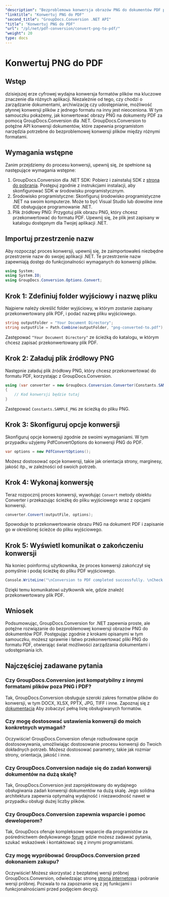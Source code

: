 ```yaml
---
"description": "Bezproblemowa konwersja obrazów PNG do dokumentów PDF przy użyciu GroupDocs.Conversion dla .NET. Proste kroki dla bezproblemowej konwersji formatu pliku."
"linktitle": "Konwertuj PNG do PDF"
"second_title": "GroupDocs.Conversion .NET API"
"title": "Konwertuj PNG do PDF"
"url": "/pl/net/pdf-conversion/convert-png-to-pdf/"
"weight": 20
type: docs
---
```

# Konwertuj PNG do PDF

## Wstęp
dzisiejszej erze cyfrowej wydajna konwersja formatów plików ma kluczowe znaczenie dla różnych aplikacji. Niezależnie od tego, czy chodzi o zarządzanie dokumentami, archiwizację czy udostępnianie, możliwość płynnej konwersji plików z jednego formatu na inny jest nieoceniona. W tym samouczku pokażemy, jak konwertować obrazy PNG na dokumenty PDF za pomocą GroupDocs.Conversion dla .NET. GroupDocs.Conversion to potężne API konwersji dokumentów, które zapewnia programistom narzędzia potrzebne do bezproblemowej konwersji plików między różnymi formatami.
## Wymagania wstępne
Zanim przejdziemy do procesu konwersji, upewnij się, że spełnione są następujące wymagania wstępne:
1. GroupDocs.Conversion dla .NET SDK: Pobierz i zainstaluj SDK z [strona do pobrania](https://releases.groupdocs.com/conversion/net/). Postępuj zgodnie z instrukcjami instalacji, aby skonfigurować SDK w środowisku programistycznym.
2. Środowisko programistyczne: Skonfiguruj środowisko programistyczne .NET na swoim komputerze. Może to być Visual Studio lub dowolne inne IDE obsługujące programowanie .NET.
3. Plik źródłowy PNG: Przygotuj plik obrazu PNG, który chcesz przekonwertować do formatu PDF. Upewnij się, że plik jest zapisany w katalogu dostępnym dla Twojej aplikacji .NET.

## Importuj przestrzenie nazw
Aby rozpocząć proces konwersji, upewnij się, że zaimportowałeś niezbędne przestrzenie nazw do swojej aplikacji .NET. Te przestrzenie nazw zapewniają dostęp do funkcjonalności wymaganych do konwersji plików.
```csharp
using System;
using System.IO;
using GroupDocs.Conversion.Options.Convert;
```

## Krok 1: Zdefiniuj folder wyjściowy i nazwę pliku
Najpierw należy określić folder wyjściowy, w którym zostanie zapisany przekonwertowany plik PDF, i podać nazwę pliku wyjściowego.
```csharp
string outputFolder = "Your Document Directory";
string outputFile = Path.Combine(outputFolder, "png-converted-to.pdf");
```
Zastępować `"Your Document Directory"` ze ścieżką do katalogu, w którym chcesz zapisać przekonwertowany plik PDF.
## Krok 2: Załaduj plik źródłowy PNG
Następnie załaduj plik źródłowy PNG, który chcesz przekonwertować do formatu PDF, korzystając z GroupDocs.Conversion.
```csharp
using (var converter = new GroupDocs.Conversion.Converter(Constants.SAMPLE_PNG))
{
    // Kod konwersji będzie tutaj
}
```
Zastępować `Constants.SAMPLE_PNG` ze ścieżką do pliku PNG.
## Krok 3: Skonfiguruj opcje konwersji
Skonfiguruj opcje konwersji zgodnie ze swoimi wymaganiami. W tym przypadku użyjemy PdfConvertOptions do konwersji PNG do PDF.
```csharp
var options = new PdfConvertOptions();
```
Możesz dostosować opcje konwersji, takie jak orientacja strony, marginesy, jakość itp., w zależności od swoich potrzeb.
## Krok 4: Wykonaj konwersję
Teraz rozpocznij proces konwersji, wywołując `Convert` metody obiektu Converter i przekazując ścieżkę do pliku wyjściowego wraz z opcjami konwersji.
```csharp
converter.Convert(outputFile, options);
```
Spowoduje to przekonwertowanie obrazu PNG na dokument PDF i zapisanie go w określonej ścieżce do pliku wyjściowego.
## Krok 5: Wyświetl komunikat o zakończeniu konwersji
Na koniec poinformuj użytkownika, że proces konwersji zakończył się pomyślnie i podaj ścieżkę do pliku PDF wyjściowego.
```csharp
Console.WriteLine("\nConversion to PDF completed successfully. \nCheck output in {0}", outputFolder);
```
Dzięki temu komunikatowi użytkownik wie, gdzie znaleźć przekonwertowany plik PDF.

## Wniosek
Podsumowując, GroupDocs.Conversion for .NET zapewnia proste, ale potężne rozwiązanie do bezproblemowej konwersji obrazów PNG do dokumentów PDF. Postępując zgodnie z krokami opisanymi w tym samouczku, możesz sprawnie i łatwo przekonwertować pliki PNG do formatu PDF, otwierając świat możliwości zarządzania dokumentami i udostępniania ich.
## Najczęściej zadawane pytania
### Czy GroupDocs.Conversion jest kompatybilny z innymi formatami plików poza PNG i PDF?
Tak, GroupDocs.Conversion obsługuje szeroki zakres formatów plików do konwersji, w tym DOCX, XLSX, PPTX, JPG, TIFF i inne. Zapoznaj się z [dokumentacja](https://tutorials.groupdocs.com/conversion/net/) Aby zobaczyć pełną listę obsługiwanych formatów.
### Czy mogę dostosować ustawienia konwersji do moich konkretnych wymagań?
Oczywiście! GroupDocs.Conversion oferuje rozbudowane opcje dostosowywania, umożliwiając dostosowanie procesu konwersji do Twoich dokładnych potrzeb. Możesz dostosować parametry, takie jak rozmiar strony, orientacja, jakość i inne.
### Czy GroupDocs.Conversion nadaje się do zadań konwersji dokumentów na dużą skalę?
Tak, GroupDocs.Conversion jest zaprojektowany do wydajnego obsługiwania zadań konwersji dokumentów na dużą skalę. Jego solidna architektura zapewnia optymalną wydajność i niezawodność nawet w przypadku obsługi dużej liczby plików.
### Czy GroupDocs.Conversion zapewnia wsparcie i pomoc deweloperom?
Tak, GroupDocs oferuje kompleksowe wsparcie dla programistów za pośrednictwem dedykowanego [forum](https://forum.groupdocs.com/c/conversion/11) gdzie możesz zadawać pytania, szukać wskazówek i kontaktować się z innymi programistami.
### Czy mogę wypróbować GroupDocs.Conversion przed dokonaniem zakupu?
Oczywiście! Możesz skorzystać z bezpłatnej wersji próbnej GroupDocs.Conversion, odwiedzając stronę [strona internetowa](https://releases.groupdocs.com/) i pobranie wersji próbnej. Pozwala to na zapoznanie się z jej funkcjami i funkcjonalnościami przed podjęciem decyzji.
